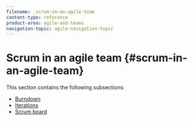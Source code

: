 ```yaml
---
filename: _scrum-in-an-agile-team
content-type: reference
product-area: agile-and-teams
navigation-topic: agile-navigation-topic
---
```




# Scrum in an agile team {#scrum-in-an-agile-team}

This section contains the following subsections:



* [Burndown](_burndown.md) 
* [Iterations](_iterations.md) 
* [Scrum board](_scrum-board.md) 


